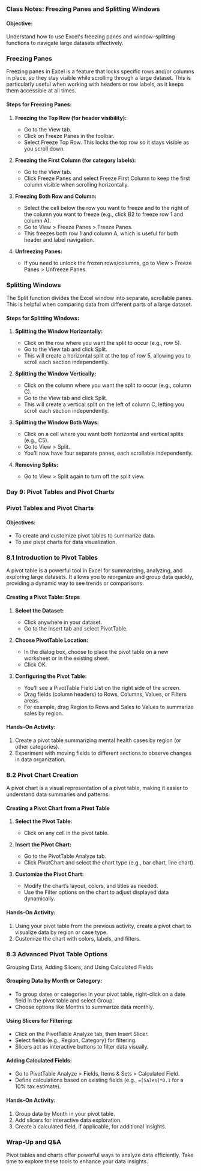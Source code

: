 ### Class Notes: Freezing Panes and Splitting Windows
#### Objective:
Understand how to use Excel's freezing panes and window-splitting functions to navigate large datasets effectively.

### Freezing Panes
Freezing panes in Excel is a feature that locks specific rows and/or columns in place, so they stay visible while scrolling through a large dataset. This is particularly useful when working with headers or row labels, as it keeps them accessible at all times.

#### Steps for Freezing Panes:
1. **Freezing the Top Row (for header visibility):**
   - Go to the View tab.
   - Click on Freeze Panes in the toolbar.
   - Select Freeze Top Row. This locks the top row so it stays visible as you scroll down.

2. **Freezing the First Column (for category labels):**
   - Go to the View tab.
   - Click Freeze Panes and select Freeze First Column to keep the first column visible when scrolling horizontally.

3. **Freezing Both Row and Column:**
   - Select the cell below the row you want to freeze and to the right of the column you want to freeze (e.g., click B2 to freeze row 1 and column A).
   - Go to View > Freeze Panes > Freeze Panes.
   - This freezes both row 1 and column A, which is useful for both header and label navigation.

4. **Unfreezing Panes:**
   - If you need to unlock the frozen rows/columns, go to View > Freeze Panes > Unfreeze Panes.

### Splitting Windows
The Split function divides the Excel window into separate, scrollable panes. This is helpful when comparing data from different parts of a large dataset.

#### Steps for Splitting Windows:
1. **Splitting the Window Horizontally:**
   - Click on the row where you want the split to occur (e.g., row 5).
   - Go to the View tab and click Split.
   - This will create a horizontal split at the top of row 5, allowing you to scroll each section independently.

2. **Splitting the Window Vertically:**
   - Click on the column where you want the split to occur (e.g., column C).
   - Go to the View tab and click Split.
   - This will create a vertical split on the left of column C, letting you scroll each section independently.

3. **Splitting the Window Both Ways:**
   - Click on a cell where you want both horizontal and vertical splits (e.g., C5).
   - Go to View > Split.
   - You’ll now have four separate panes, each scrollable independently.

4. **Removing Splits:**
   - Go to View > Split again to turn off the split view.

### Day 9: Pivot Tables and Pivot Charts

### Pivot Tables and Pivot Charts
#### Objectives:
- To create and customize pivot tables to summarize data.
- To use pivot charts for data visualization.

### 8.1 Introduction to Pivot Tables
A pivot table is a powerful tool in Excel for summarizing, analyzing, and exploring large datasets. It allows you to reorganize and group data quickly, providing a dynamic way to see trends or comparisons.

#### Creating a Pivot Table: Steps
1. **Select the Dataset:**
   - Click anywhere in your dataset.
   - Go to the Insert tab and select PivotTable.

2. **Choose PivotTable Location:**
   - In the dialog box, choose to place the pivot table on a new worksheet or in the existing sheet.
   - Click OK.

3. **Configuring the Pivot Table:**
   - You’ll see a PivotTable Field List on the right side of the screen.
   - Drag fields (column headers) to Rows, Columns, Values, or Filters areas.
   - For example, drag Region to Rows and Sales to Values to summarize sales by region.

#### Hands-On Activity:
1. Create a pivot table summarizing mental health cases by region (or other categories).
2. Experiment with moving fields to different sections to observe changes in data organization.

### 8.2 Pivot Chart Creation
A pivot chart is a visual representation of a pivot table, making it easier to understand data summaries and patterns.

#### Creating a Pivot Chart from a Pivot Table
1. **Select the Pivot Table:**
   - Click on any cell in the pivot table.

2. **Insert the Pivot Chart:**
   - Go to the PivotTable Analyze tab.
   - Click PivotChart and select the chart type (e.g., bar chart, line chart).

3. **Customize the Pivot Chart:**
   - Modify the chart’s layout, colors, and titles as needed.
   - Use the Filter options on the chart to adjust displayed data dynamically.

#### Hands-On Activity:
1. Using your pivot table from the previous activity, create a pivot chart to visualize data by region or case type.
2. Customize the chart with colors, labels, and filters.

### 8.3 Advanced Pivot Table Options
Grouping Data, Adding Slicers, and Using Calculated Fields

#### Grouping Data by Month or Category:
- To group dates or categories in your pivot table, right-click on a date field in the pivot table and select Group.
- Choose options like Months to summarize data monthly.

#### Using Slicers for Filtering:
- Click on the PivotTable Analyze tab, then Insert Slicer.
- Select fields (e.g., Region, Category) for filtering.
- Slicers act as interactive buttons to filter data visually.

#### Adding Calculated Fields:
- Go to PivotTable Analyze > Fields, Items & Sets > Calculated Field.
- Define calculations based on existing fields (e.g., `=[Sales]*0.1` for a 10% tax estimate).

#### Hands-On Activity:
1. Group data by Month in your pivot table.
2. Add slicers for interactive data exploration.
3. Create a calculated field, if applicable, for additional insights.

### Wrap-Up and Q&A
Pivot tables and charts offer powerful ways to analyze data efficiently. Take time to explore these tools to enhance your data insights.
